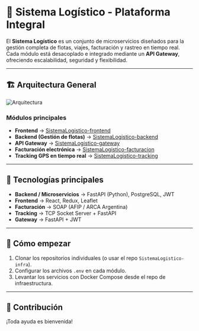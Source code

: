 # 🚛 Sistema Logístico - Plataforma Integral

El **Sistema Logístico** es un conjunto de microservicios diseñados para la gestión completa de flotas, viajes, facturación y rastreo en tiempo real.  
Cada módulo está desacoplado e integrado mediante un **API Gateway**, ofreciendo escalabilidad, seguridad y flexibilidad.

---

## 🏗️ Arquitectura General
![Arquitectura](docs/arquitectura.png)

### Módulos principales
- **Frontend** → [SistemaLogistico-frontend](https://github.com/Brian13b/SistemaLogistico-frontend)  
- **Backend (Gestión de flotas)** → [SistemaLogistico-backend](https://github.com/Brian13b/SistemaLogistico-backend)  
- **API Gateway** → [SistemaLogistico-gateway](https://github.com/Brian13b/SistemaLogistico-gateway)  
- **Facturación electrónica** → [SistemaLogistico-facturacion](https://github.com/Brian13b/SistemaLogistico-facturacion)  
- **Tracking GPS en tiempo real** → [SistemaLogistico-tracking](https://github.com/Brian13b/SistemaLogistico-tracking)  

---

## 🔧 Tecnologías principales
- **Backend / Microservicios** → FastAPI (Python), PostgreSQL, JWT  
- **Frontend** → React, Redux, Leaflet  
- **Facturación** → SOAP (AFIP / ARCA Argentina)  
- **Tracking** → TCP Socket Server + FastAPI  
- **Gateway** → FastAPI + JWT   

---

## 🚀 Cómo empezar
1. Clonar los repositorios individuales (o usar el repo `SistemaLogistico-infra`).  
2. Configurar los archivos `.env` en cada módulo.  
3. Levantar los servicios con Docker Compose desde el repo de infraestructura.  

---

## 👥 Contribución
¡Toda ayuda es bienvenida!
